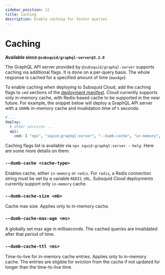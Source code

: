 ```yaml
---
sidebar_position: 12
title: Caching
description: Enable caching for faster queries
---
```


# Caching 

**Available since `@subsquid/graphql-server@3.2.0`**

The GraphQL API server provided by `@subsquid/graphql-server` supports caching via additional flags. It is done on a per-query basis. The whole response is cached for a specified amount of time (`maxAge`).

To enable caching when deploying to Subsquid Cloud, add the caching flags to `cmd` sections of the [deployment manifest](/arrowsquid-docs-v0/deploy-squid/deploy-manifest/#deploy). Cloud currently supports only in-memory cache, with Redis-based cache to be supported in the near future.
For example, the snippet below will deploy a GraphQL API server with a `100Mb` in-memory cache and invalidation time of `5` seconds:


```yaml title="squid.yaml"
# ...
deploy:
  # other services ...
  api:
    cmd: [ "npx", "squid-graphql-server", "--dumb-cache", "in-memory", "--dumb-cache-ttl", "5000", "--dumb-cache-size", "100", "--dumb-cache-max-age", "5000" ]
```

Caching flags list is available via `npx squid-graphql-server --help`. Here are some more details on them:

### `--dumb-cache <cache-type>`

Enables cache, either `in-memory` or `redis`. For `redis`, a Redis connection string must be set by a variable `REDIS_URL`. Subsquid Cloud deployments currently support only `in-memory` cache.

### `--dumb-cache-size <mb>`

Cache max size. Applies only to in-memory cache.

### `--dumb-cache-max-age <ms>`

A globally set max age in milliseconds. The cached queries are invalidated after that period of time.

### `--dumb-cache-ttl <ms>`

Time-to-live for in-memory cache entries. Applies only to in-memory cache. The entries are eligible for eviction from the cache if not updated for longer than the time-to-live time.
